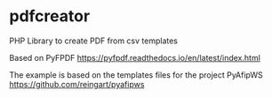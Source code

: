 # pdfcreator
PHP Library to create PDF from csv templates

Based on PyFPDF https://pyfpdf.readthedocs.io/en/latest/index.html

The example is based on the templates files for the project PyAfipWS https://github.com/reingart/pyafipws

